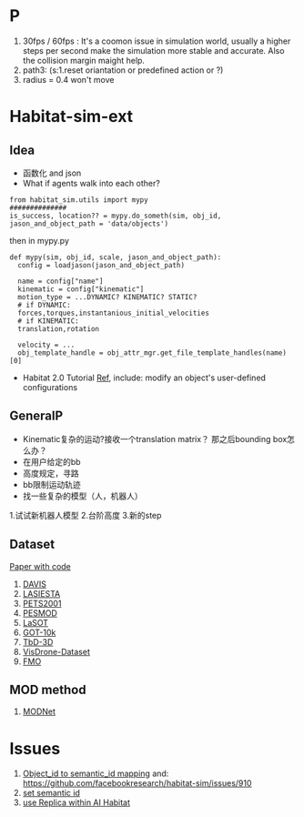 # P
1. 30fps / 60fps : It's a coomon issue in simulation world, usually a higher steps per second make the simulation more stable and accurate. Also the collision margin maight help.
2. path3: (s:1.reset oriantation or predefined action or ?)
3. radius = 0.4 won't move
# Habitat-sim-ext
## Idea
* 函数化 and json
* What if agents walk into each other?
```
from habitat_sim.utils import mypy
##############
is_success, location?? = mypy.do_someth(sim, obj_id, jason_and_object_path = 'data/objects')
```
then in mypy.py
```
def mypy(sim, obj_id, scale, jason_and_object_path):
  config = loadjason(jason_and_object_path)
  
  name = config["name"]
  kinematic = config["kinematic"]
  motion_type = ...DYNAMIC? KINEMATIC? STATIC?
  # if DYNAMIC:
  forces,torques,instantanious_initial_velocities
  # if KINEMATIC:
  translation,rotation
  
  velocity = ...
  obj_template_handle = obj_attr_mgr.get_file_template_handles(name)[0]
 ```
 * Habitat 2.0 Tutorial [Ref](https://aihabitat.org/docs/habitat-sim/managed-rigid-object-tutorial.html#kinematic-object-placement), include: modify an object's user-defined configurations
 ## GeneralP
 * Kinematic复杂的运动?接收一个translation matrix？ 那之后bounding box怎么办？
 * 在用户给定的bb
 * 高度规定，寻路
 * bb限制运动轨迹
 * 找一些复杂的模型（人，机器人）

1.试试新机器人模型
2.台阶高度
3.新的step

## Dataset
[Paper with code](https://paperswithcode.com/sota/unsupervised-video-object-segmentation-on)
1. [DAVIS](https://davischallenge.org/)
2. [LASIESTA](https://www.gti.ssr.upm.es/data/lasiesta_database.html)
3. [PETS2001](https://limu.ait.kyushu-u.ac.jp/dataset/en/)
4. [PESMOD](https://github.com/mribrahim/PESMOD)
5. [LaSOT](https://paperswithcode.com/dataset/lasot)
6. [GOT-10k](https://paperswithcode.com/dataset/got-10k)
7. [TbD-3D](https://paperswithcode.com/dataset/tbd-3d)
8. [VisDrone-Dataset](https://github.com/VisDrone/VisDrone-Dataset)
9. [FMO](http://cmp.felk.cvut.cz/fmo/)

## MOD method
1. [MODNet](http://webdocs.cs.ualberta.ca/~vis/kittimoseg/)

# Issues
1. [Object_id to semantic_id mapping](https://github.com/facebookresearch/habitat-sim/issues/760) and:
https://github.com/facebookresearch/habitat-sim/issues/910
2. [set semantic id](https://github.com/facebookresearch/habitat-sim/pull/668)
3. [use Replica within AI Habitat](https://github.com/facebookresearch/habitat-sim/issues/1256)
